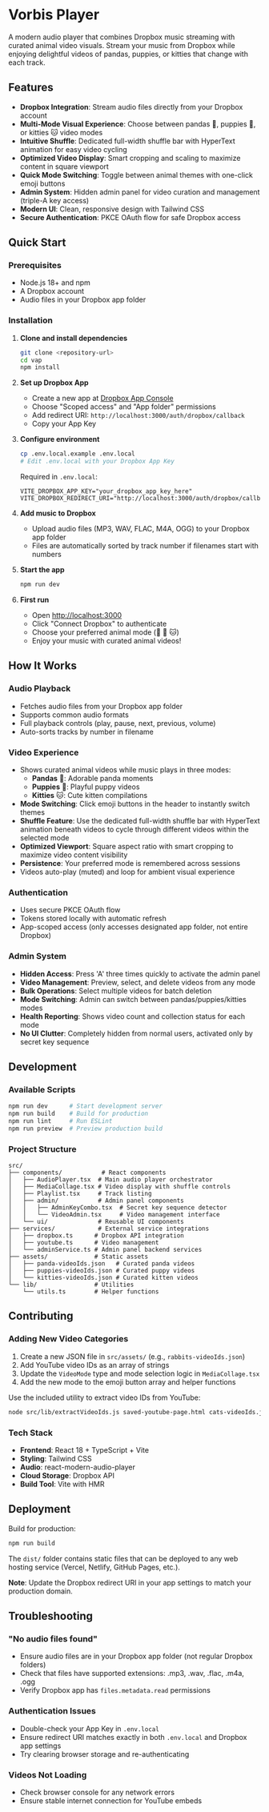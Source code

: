 # Vorbis Player

A modern audio player that combines Dropbox music streaming with curated animal video visuals. Stream your music from Dropbox while enjoying delightful videos of pandas, puppies, or kitties that change with each track.

## Features

- **Dropbox Integration**: Stream audio files directly from your Dropbox account
- **Multi-Mode Visual Experience**: Choose between pandas 🐼, puppies 🐶, or kitties 🐱 video modes
- **Intuitive Shuffle**: Dedicated full-width shuffle bar with HyperText animation for easy video cycling
- **Optimized Video Display**: Smart cropping and scaling to maximize content in square viewport
- **Quick Mode Switching**: Toggle between animal themes with one-click emoji buttons
- **Admin System**: Hidden admin panel for video curation and management (triple-A key access)
- **Modern UI**: Clean, responsive design with Tailwind CSS
- **Secure Authentication**: PKCE OAuth flow for safe Dropbox access

## Quick Start

### Prerequisites

- Node.js 18+ and npm
- A Dropbox account
- Audio files in your Dropbox app folder

### Installation

1. **Clone and install dependencies**

   ```bash
   git clone <repository-url>
   cd vap
   npm install
   ```

2. **Set up Dropbox App**
   - Create a new app at [Dropbox App Console](https://www.dropbox.com/developers/apps)
   - Choose "Scoped access" and "App folder" permissions
   - Add redirect URI: `http://localhost:3000/auth/dropbox/callback`
   - Copy your App Key

3. **Configure environment**

   ```bash
   cp .env.local.example .env.local
   # Edit .env.local with your Dropbox App Key
   ```

   Required in `.env.local`:

   ```
   VITE_DROPBOX_APP_KEY="your_dropbox_app_key_here"
   VITE_DROPBOX_REDIRECT_URI="http://localhost:3000/auth/dropbox/callback"
   ```

4. **Add music to Dropbox**
   - Upload audio files (MP3, WAV, FLAC, M4A, OGG) to your Dropbox app folder
   - Files are automatically sorted by track number if filenames start with numbers

5. **Start the app**

   ```bash
   npm run dev
   ```

6. **First run**
   - Open <http://localhost:3000>
   - Click "Connect Dropbox" to authenticate
   - Choose your preferred animal mode (🐼 🐶 🐱)
   - Enjoy your music with curated animal videos!

## How It Works

### Audio Playback

- Fetches audio files from your Dropbox app folder
- Supports common audio formats
- Full playback controls (play, pause, next, previous, volume)
- Auto-sorts tracks by number in filename

### Video Experience

- Shows curated animal videos while music plays in three modes:
  - **Pandas** 🐼: Adorable panda moments
  - **Puppies** 🐶: Playful puppy videos
  - **Kitties** 🐱: Cute kitten compilations
- **Mode Switching**: Click emoji buttons in the header to instantly switch themes
- **Shuffle Feature**: Use the dedicated full-width shuffle bar with HyperText animation beneath videos to cycle through different videos within the selected mode
- **Optimized Viewport**: Square aspect ratio with smart cropping to maximize video content visibility
- **Persistence**: Your preferred mode is remembered across sessions
- Videos auto-play (muted) and loop for ambient visual experience

### Authentication

- Uses secure PKCE OAuth flow
- Tokens stored locally with automatic refresh
- App-scoped access (only accesses designated app folder, not entire Dropbox)

### Admin System

- **Hidden Access**: Press 'A' three times quickly to activate the admin panel
- **Video Management**: Preview, select, and delete videos from any mode
- **Bulk Operations**: Select multiple videos for batch deletion
- **Mode Switching**: Admin can switch between pandas/puppies/kitties modes
- **Health Reporting**: Shows video count and collection status for each mode
- **No UI Clutter**: Completely hidden from normal users, activated only by secret key sequence

## Development

### Available Scripts

```bash
npm run dev      # Start development server
npm run build    # Build for production  
npm run lint     # Run ESLint
npm run preview  # Preview production build
```

### Project Structure

```
src/
├── components/           # React components
│   ├── AudioPlayer.tsx  # Main audio player orchestrator
│   ├── MediaCollage.tsx # Video display with shuffle controls
│   ├── Playlist.tsx     # Track listing
│   ├── admin/           # Admin panel components
│   │   ├── AdminKeyCombo.tsx  # Secret key sequence detector
│   │   └── VideoAdmin.tsx     # Video management interface
│   └── ui/              # Reusable UI components
├── services/            # External service integrations
│   ├── dropbox.ts      # Dropbox API integration
│   ├── youtube.ts      # Video management
│   └── adminService.ts # Admin panel backend services
├── assets/             # Static assets
│   ├── panda-videoIds.json   # Curated panda videos
│   ├── puppies-videoIds.json # Curated puppy videos
│   └── kitties-videoIds.json # Curated kitten videos
└── lib/                # Utilities
    └── utils.ts        # Helper functions
```

## Contributing

### Adding New Video Categories

1. Create a new JSON file in `src/assets/` (e.g., `rabbits-videoIds.json`)
2. Add YouTube video IDs as an array of strings
3. Update the `VideoMode` type and mode selection logic in `MediaCollage.tsx`
4. Add the new mode to the emoji button array and helper functions

Use the included utility to extract video IDs from YouTube:

```bash
node src/lib/extractVideoIds.js saved-youtube-page.html cats-videoIds.json
```

### Tech Stack

- **Frontend**: React 18 + TypeScript + Vite
- **Styling**: Tailwind CSS
- **Audio**: react-modern-audio-player
- **Cloud Storage**: Dropbox API
- **Build Tool**: Vite with HMR

## Deployment

Build for production:

```bash
npm run build
```

The `dist/` folder contains static files that can be deployed to any web hosting service (Vercel, Netlify, GitHub Pages, etc.).

**Note**: Update the Dropbox redirect URI in your app settings to match your production domain.

## Troubleshooting

### "No audio files found"

- Ensure audio files are in your Dropbox app folder (not regular Dropbox folders)
- Check that files have supported extensions: .mp3, .wav, .flac, .m4a, .ogg
- Verify Dropbox app has `files.metadata.read` permissions

### Authentication Issues

- Double-check your App Key in `.env.local`
- Ensure redirect URI matches exactly in both `.env.local` and Dropbox app settings
- Try clearing browser storage and re-authenticating

### Videos Not Loading

- Check browser console for any network errors
- Ensure stable internet connection for YouTube embeds
